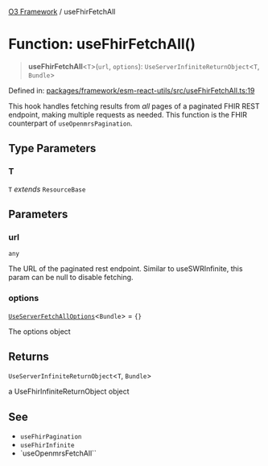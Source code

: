 [O3 Framework](../API.md) / useFhirFetchAll

# Function: useFhirFetchAll()

> **useFhirFetchAll**\<`T`\>(`url`, `options`): `UseServerInfiniteReturnObject`\<`T`, `Bundle`\>

Defined in: [packages/framework/esm-react-utils/src/useFhirFetchAll.ts:19](https://github.com/openmrs/openmrs-esm-core/blob/main/packages/framework/esm-react-utils/src/useFhirFetchAll.ts#L19)

This hook handles fetching results from *all* pages of a paginated FHIR REST endpoint, making multiple requests
as needed.
This function is the FHIR counterpart of `useOpenmrsPagination`.

## Type Parameters

### T

`T` *extends* `ResourceBase`

## Parameters

### url

`any`

The URL of the paginated rest endpoint.
           Similar to useSWRInfinite, this param can be null to disable fetching.

### options

[`UseServerFetchAllOptions`](../interfaces/UseServerFetchAllOptions.md)\<`Bundle`\> = `{}`

The options object

## Returns

`UseServerInfiniteReturnObject`\<`T`, `Bundle`\>

a UseFhirInfiniteReturnObject object

## See

 - `useFhirPagination`
 - `useFhirInfinite`
 - `useOpenmrsFetchAll``
